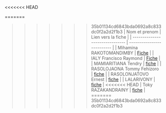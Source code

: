 <<<<<<< HEAD

=======
>>>>>>> 35b01134cd6843bda0692a8c833dc0f2a2d2f1b3
| Nom et prenom                   | Lien vers la fiche         |
| ------------------------------- | -------------------------- |
| Mihamina RAKOTOMANDIMBY         | [Fiche](./Mihamina.md)     |
| IALY Francisco Raymond          | [Fiche](./IALY.md)         |
| MAMIARITIANA Tendry             | [fiche](./Tendry.md)       |
| RASOLOJAONA Tommy Fehizoro      | [fiche](./Tommy.md)        |
| RASOLONJATOVO Ernest            | [fiche](./Njato.md)        |
| LALARIVONY                      | [fiche](./LALARIVONY.md)   |
<<<<<<< HEAD
| Toky RAZAKANDRAINY              | [fiche](./Toky.md)         |
=======
>>>>>>> 35b01134cd6843bda0692a8c833dc0f2a2d2f1b3
